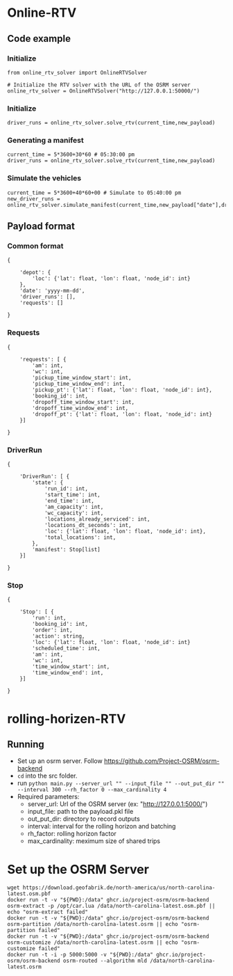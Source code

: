 # Online-RTV

## Code example

### Initialize

```
from online_rtv_solver import OnlineRTVSolver

# Initialize the RTV solver with the URL of the OSRM server
online_rtv_solver = OnlineRTVSolver("http://127.0.0.1:50000/")
```

### Initialize

```
driver_runs = online_rtv_solver.solve_rtv(current_time,new_payload)
```

### Generating a manifest

```
current_time = 5*3600+30*60 # 05:30:00 pm
driver_runs = online_rtv_solver.solve_rtv(current_time,new_payload)
```

### Simulate the vehicles
```
current_time = 5*3600+40*60+00 # Simulate to 05:40:00 pm
new_driver_runs = online_rtv_solver.simulate_manifest(current_time,new_payload["date"],driver_runs)
```

## Payload format

### Common format
```
{
    
    'depot': {
        'loc': {'lat': float, 'lon': float, 'node_id': int}
    }, 
    'date': 'yyyy-mm-dd', 
    'driver_runs': [],
    'requests': []
    
}
```

### Requests

```
{
    
    'requests': [ {
        'am': int,
        'wc': int,
        'pickup_time_window_start': int,
        'pickup_time_window_end': int,
        'pickup_pt': {'lat': float, 'lon': float, 'node_id': int},
        'booking_id': int,
        'dropoff_time_window_start': int,
        'dropoff_time_window_end': int,
        'dropoff_pt': {'lat': float, 'lon': float, 'node_id': int}
    }] 
    
}
```

### DriverRun

```
{
    
    'DriverRun': [ {
        'state': {
            'run_id': int,
            'start_time': int,
            'end_time': int,
            'am_capacity': int,
            'wc_capacity': int,
            'locations_already_serviced': int,
            'locations_dt_seconds': int,
            'loc': {'lat': float, 'lon': float, 'node_id': int},
            'total_locations': int,
        },
        'manifest': Stop[list]
    }] 
    
}
```


### Stop

```
{
    
    'Stop': [ {
        'run': int,
        'booking_id': int,
        'order': int,
        'action': string,
        'loc': {'lat': float, 'lon': float, 'node_id': int}
        'scheduled_time': int,
        'am': int,
        'wc': int,
        'time_window_start': int,
        'time_window_end': int,
    }] 
    
}
```

# rolling-horizen-RTV

## Running

- Set up an osrm server. Follow https://github.com/Project-OSRM/osrm-backend
- `cd` into the src folder.
- run `python main.py --server_url "" --input_file "" --out_put_dir "" --interval 300 --rh_factor 0 --max_cardinality 4`
- Required parameters:
    - server_url: Url of the OSRM server (ex: "http://127.0.0.1:5000/")
    - input_file: path to the payload.pkl file
    - out_put_dir: directory to record outputs
    - interval: interval for the rolling horizon and batching
    - rh_factor: rolling horizon factor
    - max_cardinality: meximum size of shared trips

# Set up the OSRM Server

```
wget https://download.geofabrik.de/north-america/us/north-carolina-latest.osm.pbf
docker run -t -v "${PWD}:/data" ghcr.io/project-osrm/osrm-backend osrm-extract -p /opt/car.lua /data/north-carolina-latest.osm.pbf || echo "osrm-extract failed"
docker run -t -v "${PWD}:/data" ghcr.io/project-osrm/osrm-backend osrm-partition /data/north-carolina-latest.osrm || echo "osrm-partition failed"
docker run -t -v "${PWD}:/data" ghcr.io/project-osrm/osrm-backend osrm-customize /data/north-carolina-latest.osrm || echo "osrm-customize failed"
docker run -t -i -p 5000:5000 -v "${PWD}:/data" ghcr.io/project-osrm/osrm-backend osrm-routed --algorithm mld /data/north-carolina-latest.osrm
```
